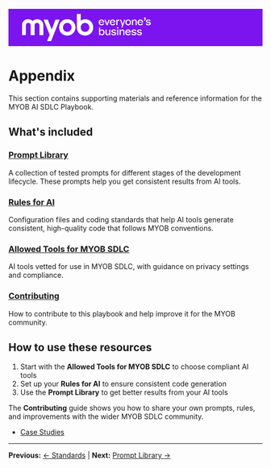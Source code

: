 ![MYOB Banner](../../assets/images/myob-banner.png)

# Appendix

This section contains supporting materials and reference information for the MYOB AI SDLC Playbook.

## What's included

### [Prompt Library](prompt-library/README.md)
A collection of tested prompts for different stages of the development lifecycle. These prompts help you get consistent results from AI tools.

### [Rules for AI](rules-for-ai/README.md) 
Configuration files and coding standards that help AI tools generate consistent, high-quality code that follows MYOB conventions.

### [Allowed Tools for MYOB SDLC](MYOB-approved-tools.md)
AI tools vetted for use in MYOB SDLC, with guidance on privacy settings and compliance.

### [Contributing](CONTRIBUTING.md)
How to contribute to this playbook and help improve it for the MYOB community.

## How to use these resources

1. Start with the **Allowed Tools for MYOB SDLC** to choose compliant AI tools
2. Set up your **Rules for AI** to ensure consistent code generation
3. Use the **Prompt Library** to get better results from your AI tools

The **Contributing** guide shows you how to share your own prompts, rules, and improvements with the wider MYOB SDLC community. 
- [Case Studies](case-studies.md)

---

**Previous:** [← Standards](../standards/README.md) | **Next:** [Prompt Library →](prompt-library/README.md)
